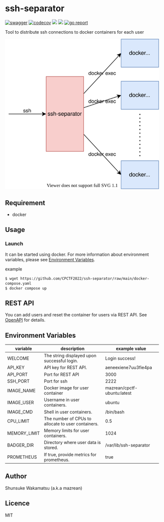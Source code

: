 # ssh-separator
[![swagger](https://img.shields.io/badge/swagger-docs-brightgreen)](https://mazrean.github.io/ssh-separator/openapi/)
[![codecov](https://codecov.io/gh/mazrean/ssh-separator/branch/main/graph/badge.svg)](https://codecov.io/gh/mazrean/ssh-separator)
[![](https://github.com/mazrean/ssh-separator/workflows/CI/badge.svg)](https://github.com/mazrean/ssh-separator/actions)
[![](https://github.com/mazrean/ssh-separator/workflows/Release/badge.svg)](https://github.com/mazrean/ssh-separator/actions)
[![go report](https://goreportcard.com/badge/mazrean/ssh-separator)](https://goreportcard.com/report/mazrean/ssh-separator)

Tool to distribute ssh connections to docker containers for each user

![](docs/image/architecture.drawio.svg)

## Requirement

* docker

## Usage
### Launch
It can be started using docker.
For more information about environment variables, please see [Environment Variables](#environment-variables).

example
```
$ wget https://github.com/CPCTF2022/ssh-separator/raw/main/docker-compose.yaml
$ docker compose up
```

## REST API
You can add users and reset the container for users via REST API.
See [OpenAPI](https://mazrean.github.io/ssh-separator/openapi/) for details.

## Environment Variables
|variable|description|example value|
|-|-|-|
|WELCOME|The string displayed upon successful login.|Login success!|
|API_KEY|API key for REST API.|aeneexiene7uu3fie4pa|
|API_PORT|Port for REST API|3000|
|SSH_PORT|Port for ssh|2222|
|IMAGE_NAME|Docker image for user container|mazrean/cpctf-ubuntu:latest|
|IMAGE_USER|Username in user containers.|ubuntu|
|IMAGE_CMD|Shell in user containers.|/bin/bash|
|CPU_LIMIT|The number of CPUs to allocate to user containers.|0.5|
|MEMORY_LIMIT|Memory limits for user containers.|1024|
|BADGER_DIR|Directory where user data is stored.|/var/lib/ssh-separator|
|PROMETHEUS|If true, provide metrics for prometheus.|true|

## Author
Shunsuke Wakamatsu (a.k.a mazrean)

## Licence
MIT
